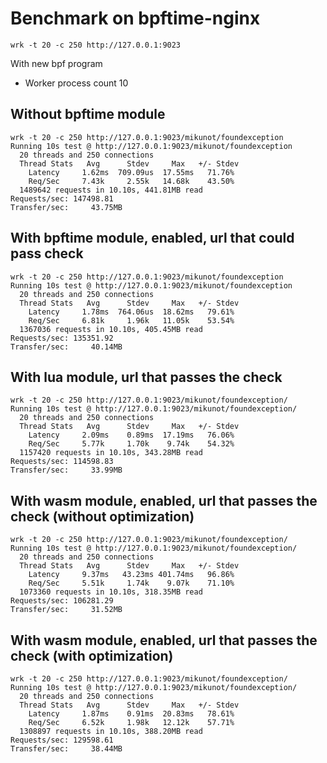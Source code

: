 # Benchmark on bpftime-nginx

```
wrk -t 20 -c 250 http://127.0.0.1:9023
```

With new bpf program

- Worker process count 10
## Without bpftime module

```console
wrk -t 20 -c 250 http://127.0.0.1:9023/mikunot/foundexception
Running 10s test @ http://127.0.0.1:9023/mikunot/foundexception
  20 threads and 250 connections
  Thread Stats   Avg      Stdev     Max   +/- Stdev
    Latency     1.62ms  709.09us  17.55ms   71.76%
    Req/Sec     7.43k     2.55k   14.68k    43.50%
  1489642 requests in 10.10s, 441.81MB read
Requests/sec: 147498.81
Transfer/sec:     43.75MB
```


## With bpftime module, enabled, url that could pass check
```console
wrk -t 20 -c 250 http://127.0.0.1:9023/mikunot/foundexception
Running 10s test @ http://127.0.0.1:9023/mikunot/foundexception
  20 threads and 250 connections
  Thread Stats   Avg      Stdev     Max   +/- Stdev
    Latency     1.78ms  764.06us  18.62ms   79.61%
    Req/Sec     6.81k     1.96k   11.05k    53.54%
  1367036 requests in 10.10s, 405.45MB read
Requests/sec: 135351.92
Transfer/sec:     40.14MB
```

## With lua module, url that passes the check
```console
wrk -t 20 -c 250 http://127.0.0.1:9023/mikunot/foundexception/
Running 10s test @ http://127.0.0.1:9023/mikunot/foundexception/
  20 threads and 250 connections
  Thread Stats   Avg      Stdev     Max   +/- Stdev
    Latency     2.09ms    0.89ms  17.19ms   76.06%
    Req/Sec     5.77k     1.70k    9.74k    54.32%
  1157420 requests in 10.10s, 343.28MB read
Requests/sec: 114598.83
Transfer/sec:     33.99MB
```

## With wasm module, enabled, url that passes the check (without optimization)
```console
wrk -t 20 -c 250 http://127.0.0.1:9023/mikunot/foundexception/
Running 10s test @ http://127.0.0.1:9023/mikunot/foundexception/
  20 threads and 250 connections
  Thread Stats   Avg      Stdev     Max   +/- Stdev
    Latency     9.37ms   43.23ms 401.74ms   96.86%
    Req/Sec     5.51k     1.74k    9.07k    71.10%
  1073360 requests in 10.10s, 318.35MB read
Requests/sec: 106281.29
Transfer/sec:     31.52MB
```

## With wasm module, enabled, url that passes the check (with optimization)
```console
wrk -t 20 -c 250 http://127.0.0.1:9023/mikunot/foundexception/
Running 10s test @ http://127.0.0.1:9023/mikunot/foundexception/
  20 threads and 250 connections
  Thread Stats   Avg      Stdev     Max   +/- Stdev
    Latency     1.87ms    0.91ms  20.83ms   78.61%
    Req/Sec     6.52k     1.98k   12.12k    57.71%
  1308897 requests in 10.10s, 388.20MB read
Requests/sec: 129598.61
Transfer/sec:     38.44MB
```
